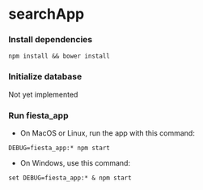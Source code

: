 # searchApp

### Install dependencies
```
npm install && bower install
```

### Initialize database
Not yet implemented

### Run fiesta_app
* On MacOS or Linux, run the app with this command:
```
DEBUG=fiesta_app:* npm start
```
* On Windows, use this command:
```
set DEBUG=fiesta_app:* & npm start
```
